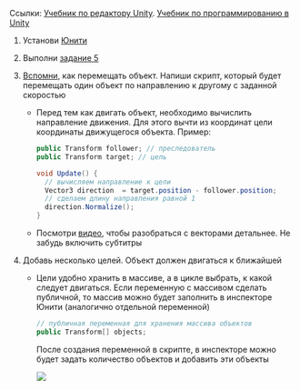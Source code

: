 Ссылки: [Учебник по редактору Unity](http://unity3d.unium.ru/). [Учебник по программированию в Unity](https://github.com/UniumGames/Lessons)
1. Установи [Юнити](https://unity3d.com/ru)
2. Выполни [задание 5](http://unity3d.unium.ru/lessons/lesson5/tasks.html#task5)
2. [Вспомни](https://github.com/UniumGames/Lessons/blob/master/10/README.md#%D0%94%D0%B2%D0%B8%D0%B6%D0%B5%D0%BD%D0%B8%D0%B5-%D0%BE%D0%B1%D1%8A%D0%B5%D0%BA%D1%82%D0%B0), как перемещать объект. Напиши скрипт, который будет перемещать один объект по направлению к другому с заданной скоростью

   - Перед тем как двигать объект, необходимо вычислить направление движения. Для этого вычти из координат цели координаты движущегося объекта. Пример:

      ```csharp
      public Transform follower; // преследователь
      public Transform target; // цель

      void Update() {
      	// вычисляем направление к цели
      	Vector3 direction  = target.position - follower.position;
      	// сделаем длину направления равной 1
      	direction.Normalize();
      }
      ```

   -  Посмотри [видео](https://youtu.be/7DK8aA2qee8), чтобы разобраться с векторами детальнее. Не забудь включить субтитры

3. Добавь несколько целей. Объект должен двигаться к ближайшей

   - Цели удобно хранить в массиве, а в цикле выбрать, к какой следует двигаться. Если переменную с массивом сделать публичной, то массив можно будет заполнить в инспекторе Юнити (аналогично отдельной переменной)

      ```csharp
      // публичная переменная для хранения массива объектов
      public Transform[] objects; 
      ```

      После создания переменной в скрипте, в инспекторе можно будет задать количество объектов и добавить эти объекты

      ![](https://api.monosnap.com/rpc/file/download?id=m9HTpKNC550fMq310xipurENz7eETt)
